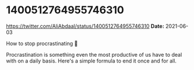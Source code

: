 # 1400512764955746310
https://twitter.com/AliAbdaal/status/1400512764955746310
**Date:** 2021-06-03

How to stop procrastinating 🧵

Procrastination is something even the most productive of us have to deal with on a daily basis. Here's a simple formula to end it once and for all.
